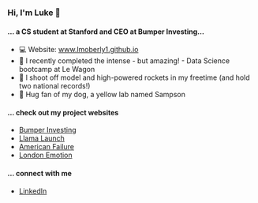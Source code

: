 ### Hi, I'm Luke 👋

#### ... a CS student at Stanford and CEO at Bumper Investing...
- 💻 Website: www.lmoberly1.github.io
- 🌱 I recently completed the intense - but amazing! - Data Science bootcamp at Le Wagon
- 🚀 I shoot off model and high-powered rockets in my freetime (and hold two national records!)
- 🐶 Hug fan of my dog, a yellow lab named Sampson

#### ... check out my project websites
- [Bumper Investing](https://www.joinbumper.com)
- [Llama Launch](https://apps.apple.com/us/app/llama-launch/id1516027799)
- [American Failure](https://www.americanfailure.org)
- [London Emotion](https://www.londonemotion.io)

#### ... connect with me
- [LinkedIn](https://www.linkedin.com/in/lukemoberly/)

<!--
**lmoberly1/lmoberly1** is a ✨ _special_ ✨ repository because its `README.md` (this file) appears on your GitHub profile.

Here are some ideas to get you started:

- 🔭 I’m currently working on ...
- 🌱 I’m currently learning ...
- 👯 I’m looking to collaborate on ...
- 🤔 I’m looking for help with ...
- 💬 Ask me about ...
- 📫 How to reach me: ...
- 😄 Pronouns: ...
- ⚡ Fun fact: ...
-->
